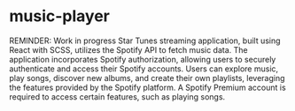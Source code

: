 # music-player
REMINDER: Work in progress
Star Tunes streaming application, built using React with SCSS, utilizes the Spotify API to fetch music data. The application incorporates Spotify authorization, allowing users to securely authenticate and access their Spotify accounts. Users can explore music, play songs, discover new albums, and create their own playlists, leveraging the features provided by the Spotify platform. A Spotify Premium account is required to access certain features, such as playing songs.
